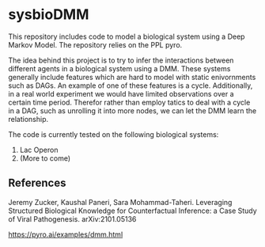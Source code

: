 # sysbioDMM

This repository includes code to model a biological system using a Deep Markov Model. The repository relies on the PPL pyro.

The idea behind this project is to try to infer the interactions between different agents in a biological system using a DMM. These systems generally include features which are hard to model with static enivornments such as DAGs. An example of one of these features is a cycle. Additionally, in a real world experiment we would have limited observations over a certain time period. Therefor rather than employ tatics to deal with a cycle in a DAG, such as unrolling it into more nodes, we can let the DMM learn the relationship.

The code is currently tested on the following biological systems:

1. Lac Operon
2. (More to come)

## References

Jeremy Zucker, Kaushal Paneri, Sara Mohammad-Taheri. Leveraging Structured Biological Knowledge for Counterfactual Inference: a Case Study of Viral Pathogenesis. arXiv:2101.05136

https://pyro.ai/examples/dmm.html


